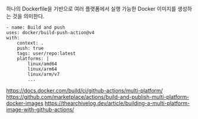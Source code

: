 하나의 Dockerfile을 기반으로 여러 플랫폼에서 실행 가능한 Docker 이미지를 생성하는 것을 의미한다.

```
- name: Build and push
uses: docker/build-push-action@v4
with:
    context: .
    push: true
    tags: user/repo:latest
    platforms: |
        linux/amd64
        linux/arm64
        linux/arm/v7
        ...
```

https://docs.docker.com/build/ci/github-actions/multi-platform/
https://github.com/marketplace/actions/build-and-publish-multi-platform-docker-images
https://thearchivelog.dev/article/building-a-multi-platform-image-with-github-actions/
